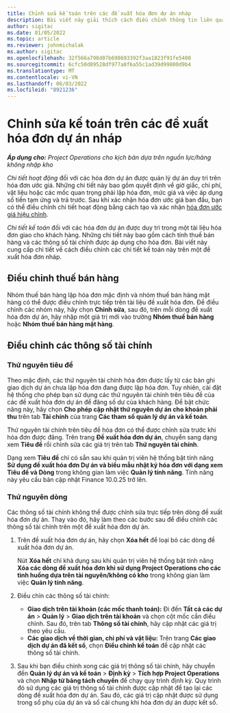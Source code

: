 ```yaml
---
title: Chỉnh sửa kế toán trên các đề xuất hóa đơn dự án nháp
description: Bài viết này giải thích cách điều chỉnh thông tin liên quan đến kế toán trên một đề xuất hóa đơn nháp.
author: sigitac
ms.date: 01/05/2022
ms.topic: article
ms.reviewer: johnmichalak
ms.author: sigitac
ms.openlocfilehash: 32f566a798d07b698693392f3aa1823f91fe5408
ms.sourcegitcommit: 6cfc50d89528df977a8f6a55c1ad39d99800d9b4
ms.translationtype: MT
ms.contentlocale: vi-VN
ms.lasthandoff: 06/03/2022
ms.locfileid: "8921236"
---
```

# <a name="correct-the-accounting-on-draft-project-invoice-proposals"></a>Chỉnh sửa kế toán trên các đề xuất hóa đơn dự án nháp

_**Áp dụng cho:** Project Operations cho kịch bản dựa trên nguồn lực/hàng không nhập kho_

*Chi tiết hoạt động* đối với các hóa đơn dự án được quản lý dự án duy trì trên hóa đơn ước giá. Những chi tiết này bao gồm quyết định về giờ giấc, chi phí, vật liệu hoặc các mốc quan trọng phải lập hóa đơn, mức giá và việc áp dụng số tiền tạm ứng và trả trước. Sau khi xác nhận hóa đơn ước giá ban đầu, bạn có thể điều chỉnh chi tiết hoạt động bằng cách tạo và xác nhận [hóa đơn ước giá hiệu chỉnh](../proforma-invoicing/corrective-invoices.md).

*Chi tiết kế toán* đối với các hóa đơn dự án được duy trì trong một tài liệu hóa đơn giao cho khách hàng. Những chi tiết này bao gồm cách tính thuế bán hàng và các thông số tài chính được áp dụng cho hóa đơn. Bài viết này cung cấp chi tiết về cách điều chỉnh các chi tiết kế toán này trên một đề xuất hóa đơn nháp.

## <a name="adjust-sales-tax"></a>Điều chỉnh thuế bán hàng

Nhóm thuế bán hàng lập hóa đơn mặc định và nhóm thuế bán hàng mặt hàng có thể được điều chỉnh trực tiếp trên tài liệu đề xuất hóa đơn. Để điều chỉnh các nhóm này, hãy chọn **Chỉnh sửa**, sau đó, trên mỗi dòng đề xuất hóa đơn dự án, hãy nhập một giá trị mới vào trường **Nhóm thuế bán hàng** hoặc **Nhóm thuế bán hàng mặt hàng**.

## <a name="adjust-financial-dimensions"></a>Điều chỉnh các thông số tài chính

### <a name="header-dimensions"></a>Thứ nguyên tiêu đề

Theo mặc định, các thứ nguyên tài chính hóa đơn được lấy từ các bản ghi giao dịch dự án chưa lập hóa đơn đang được lập hóa đơn. Tuy nhiên, cài đặt hệ thống cho phép bạn sử dụng các thứ nguyên tài chính trên tiêu đề của các đề xuất hóa đơn dự án để đăng số dư của khách hàng. Để bật chức năng này, hãy chọn **Cho phép cập nhật thứ nguyên dự án cho khoản phải thu** trên tab **Tài chính** của trang **Các tham số quản lý dự án và kế toán**.

Thứ nguyên tài chính trên tiêu đề hóa đơn có thể được chỉnh sửa trước khi hóa đơn được đăng. Trên trang **Đề xuất hóa đơn dự án**, chuyển sang dạng xem **Tiêu đề** rồi chỉnh sửa các giá trị trên tab **Thứ nguyên tài chính**.

Dạng xem **Tiêu đề** chỉ có sẵn sau khi quản trị viên hệ thống bật tính năng **Sử dụng đề xuất hóa đơn Dự án và biểu mẫu nhật ký hóa đơn với dạng xem Tiêu đề và Dòng** trong không gian làm việc **Quản lý tính năng**. Tính năng này yêu cầu bản cập nhật Finance 10.0.25 trở lên.

### <a name="line-dimensions"></a>Thứ nguyên dòng

Các thông số tài chính không thể được chỉnh sửa trực tiếp trên dòng đề xuất hóa đơn dự án. Thay vào đó, hãy làm theo các bước sau để điều chỉnh các thông số tài chính trên một đề xuất hóa đơn dự án.

1. Trên đề xuất hóa đơn dự án, hãy chọn **Xóa hết** để loại bỏ các dòng đề xuất hóa đơn dự án.

    Nút **Xóa hết** chỉ khả dụng sau khi quản trị viên hệ thống bật tính năng **Xóa các dòng đề xuất hóa đơn khi sử dụng Project Operations cho các tình huống dựa trên tài nguyên/không có kho** trong không gian làm việc **Quản lý tính năng**.

2. Điều chỉn các thông số tài chính:

    - **Giao dịch trên tài khoản (các mốc thanh toán):** Đi đến **Tất cả các dự án** \> **Quản lý** \> **Giao dịch trên tài khoản** và chọn cột mốc cần điều chỉnh. Sau đó, trên tab **Thông số tài chính**, hãy cập nhật các giá trị theo yêu cầu.
    - **Các giao dịch về thời gian, chi phí và vật liệu:** Trên trang **Các giao dịch dự án đã kết sổ**, chọn **Điều chỉnh kế toán** để cập nhật các thông số tài chính.

3. Sau khi bạn điều chỉnh xong các giá trị thông số tài chính, hãy chuyển đến **Quản lý dự án và kế toán** \> **Định kỳ** \> **Tích hợp Project Operations** và chọn **Nhập từ bảng tách chuyển** để chạy quy trình định kỳ. Quy trình đó sử dụng các giá trị thông số tài chính được cập nhật để tạo lại các dòng đề xuất hóa đơn dự án. Sau đó, các giá trị cập nhật được sử dụng trong sổ phụ của dự án và sổ cái chung khi hóa đơn dự án được kết sổ.
